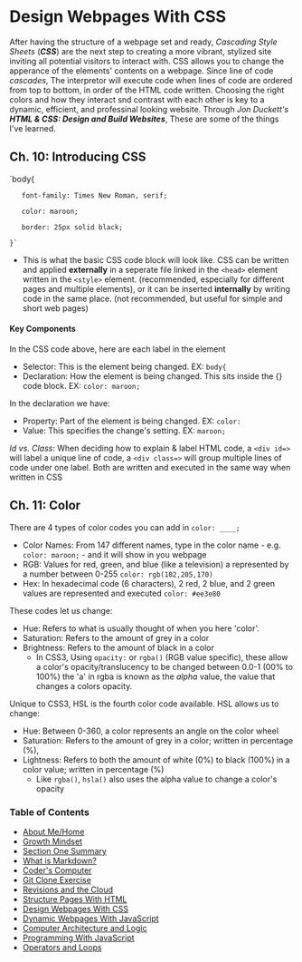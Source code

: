 # Design Webpages With CSS
After having the structure of a webpage set and ready, *Cascading Style Sheets* (***CSS***) are the next step to creating a more vibrant, stylized site inviting all potential visitors to interact with. CSS allows you to change the apperance of the elements' contents on a webpage. Since line of code *cascades*, The interpretor will execute code when lines of code are ordered from top to bottom, in order of the HTML code written. Choosing the right colors and how they interact snd contrast with each other is key to a dynamic, efficient, and professinal looking website. Through *Jon Duckett's* ***HTML & CSS: Design and Build Websites***, These are some of the things I've learned.

## Ch. 10: Introducing CSS
`body{ 

       font-family: Times New Roman, serif; 

       color: maroon; 

       border: 25px solid black;
       
    }`

+  This is what the basic CSS code block will look like. CSS can be written and applied **externally** in a seperate file linked in the `<head>` element written in the `<style>` element. (recommended, especially for different pages and multiple elements), or it can be inserted **internally** by writing code in the same place. (not recommended, but useful for simple and short web pages)
#### **Key Components**
In the CSS code above, here are each label in the element 
+ Selector: This is the element being changed. EX: `body{`
+ Declaration: How the element is being changed. This sits inside the {} code block. EX: `color: maroon;`

In the declaration we have:
+ Property: Part of the element is being changed. EX: `color:`
+ Value: This specifies the change's setting. EX: `maroon;`
    
 *Id vs. Class*: When deciding how to explain & label HTML code, a `<div id=>` will label a unique line of code, a 
 `<div class=>` will group multiple lines of code under one label. Both are written and executed in the same way when written in CSS

## Ch. 11: Color
There are 4 types of color codes you can add in `color: ____;` 
+ Color Names: From 147 different names, type in the color name - e.g. `color: maroon;` - and it will show in you webpage
+ RGB: Values for red, green, and blue (like a television) a represented by a number between 0-255  `color: rgb(102,205,170)`
+ Hex: In hexadecimal code (6 characters), 2 red, 2 blue, and 2 green values are represented and executed `color: #ee3e80`

These codes let us change:
+ Hue: Refers to what is usually thought of when you here 'color'. 
+ Saturation: Refers to the amount of grey in a color
+ Brightness: Refers to the amount of black in a color
  + In CSS3, Using `opacity:` or `rgba()` (RGB value specific), these allow a color's opacity/translucency to be changed between 0.0-1 (00% to  100%) the 'a' in rgba is known as the *alpha* value, the value that changes a colors opacity.

Unique to CSS3, HSL is the fourth color code available. HSL allows us to change:
+ Hue: Between 0-360, a color represents an angle on the color wheel
+ Saturation: Refers to the amount of grey in a color; written in percentage (%), 
+ Lightness: Refers to both the amount of white (0%) to black (100%) in a color value; written in percentage (%)
  + Like `rgba()`, `hsla()` also uses the alpha value to change a color's opacity


### Table of Contents
- [About Me/Home](README.md)
- [Growth Mindset](/GROWTH_MINDSET.md)
- [Section One Summary](/SectionOne.md)
- [What is Markdown?](/LEARNING_MARKDOWN.md)
- [Coder's Computer](CODERS_COMPUTER.md)
- [Git Clone Exercise](GIT_CLONE.md)
- [Revisions and the Cloud](REVISIONS_AND_THE_CLOUD.md)
- [Structure Pages With HTML](STRUCTURE_PAGES_WITH_HTML.md)
- [Design Webpages With CSS](DESIGN_WEBPAGES_WITH_CSS.md)
- [Dynamic Webpages With JavaScript](DYNAMIC_WEBPAGES_WITH_JAVASCRIPT.md)
- [Computer Architecture and Logic](COMPUTER_ARCHITECTURE_AND_LOGIC.md)
- [Programming With JavaScript](PROGRAMMING_WITH_JAVASCRIPT.md)
- [Operators and Loops](OPERATORS_AND_LOOPS.md)